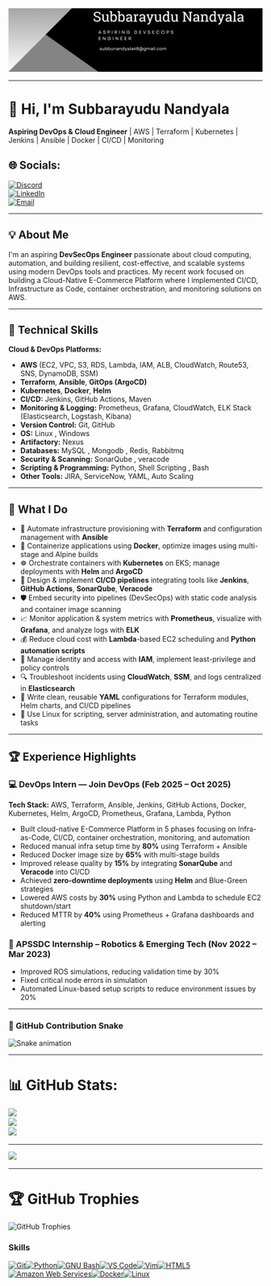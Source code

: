 <div align="center">
  <img src="https://raw.githubusercontent.com/subbu20n/subbu20n/main/assets/git_banner.png" alt="GitHub Banner" width="800"/>
</div>



---  


# 👋 Hi, I'm Subbarayudu Nandyala  
**Aspiring DevOps & Cloud Engineer** | AWS | Terraform | Kubernetes | Jenkins | Ansible | Docker | CI/CD | Monitoring 

## 🌐 Socials:

[![Discord](https://img.shields.io/badge/Discord-%237289DA.svg?logo=discord&logoColor=white)](https://discord.gg/your-custom-invite)  
[![LinkedIn](https://img.shields.io/badge/LinkedIn-%230077B5.svg?logo=linkedin&logoColor=white)](https://www.linkedin.com/in/subbarayudu-nandyala/)  
[![Email](https://img.shields.io/badge/Email-D14836?logo=gmail&logoColor=white)](mailto:subbunandyala48@gmail.com)


 
---

## 💡 About Me   
I'm an aspiring **DevSecOps Engineer** passionate about cloud computing, automation, and building resilient, cost-effective, and scalable systems using modern DevOps tools and practices. My recent work focused on building a Cloud-Native E-Commerce Platform where I implemented CI/CD, Infrastructure as Code, container orchestration, and monitoring solutions on AWS.

---

## 🧰 Technical Skills  

**Cloud & DevOps Platforms:**  
- **AWS** (EC2, VPC, S3, RDS, Lambda, IAM, ALB, CloudWatch, Route53, SNS, DynamoDB, SSM)  
- **Terraform**, **Ansible**, **GitOps (ArgoCD)**  
- **Kubernetes**, **Docker**, **Helm**  
- **CI/CD:** Jenkins, GitHub Actions, Maven 
- **Monitoring & Logging:** Prometheus, Grafana, CloudWatch, ELK Stack (Elasticsearch, Logstash, Kibana)  
- **Version Control:** Git, GitHub
- **OS:** Linux , Windows
- **Artifactory:** Nexus
- **Databases:** MySQL , Mongodb , Redis, Rabbitmq 
- **Security & Scanning:** SonarQube , veracode 
- **Scripting & Programming:**  Python, Shell Scripting , Bash 
- **Other Tools:**  JIRA, ServiceNow, YAML, Auto Scaling 

---

## 💼 What I Do  

- 🚀 Automate infrastructure provisioning with **Terraform** and configuration management with **Ansible**  
- 🐳 Containerize applications using **Docker**, optimize images using multi-stage and Alpine builds  
- ☸️ Orchestrate containers with **Kubernetes** on EKS; manage deployments with **Helm** and **ArgoCD**  
- 🔁 Design & implement **CI/CD pipelines** integrating tools like **Jenkins**, **GitHub Actions**, **SonarQube**, **Veracode**  
- 🛡️ Embed security into pipelines (DevSecOps) with static code analysis and container image scanning  
- 📈 Monitor application & system metrics with **Prometheus**, visualize with **Grafana**, and analyze logs with **ELK**  
- 💰 Reduce cloud cost with **Lambda**-based EC2 scheduling and **Python automation scripts**  
- 🔐 Manage identity and access with **IAM**, implement least-privilege and policy controls  
- 🔍 Troubleshoot incidents using **CloudWatch**, **SSM**, and logs centralized in **Elasticsearch**  
- 🧪 Write clean, reusable **YAML** configurations for Terraform modules, Helm charts, and CI/CD pipelines  
- 🐧 Use Linux for scripting, server administration, and automating routine tasks  

--- 

## 🏆 Experience Highlights  

### 💻 DevOps Intern — Join DevOps (Feb 2025 – Oct 2025)   
**Tech Stack:** AWS, Terraform, Ansible, Jenkins, GitHub Actions, Docker, Kubernetes, Helm, ArgoCD, Prometheus, Grafana, Lambda, Python  
- Built cloud-native E-Commerce Platform in 5 phases focusing on Infra-as-Code, CI/CD, container orchestration, monitoring, and automation  
- Reduced manual infra setup time by **80%** using Terraform + Ansible  
- Reduced Docker image size by **65%** with multi-stage builds  
- Improved release quality by **15%** by integrating **SonarQube** and **Veracode** into CI/CD  
- Achieved **zero-downtime deployments** using **Helm** and Blue-Green strategies  
- Lowered AWS costs by **30%** using Python and Lambda to schedule EC2 shutdown/start  
- Reduced MTTR by **40%** using Prometheus + Grafana dashboards and alerting  

### 🤖 APSSDC Internship – Robotics & Emerging Tech (Nov 2022 – Mar 2023)  
- Improved ROS simulations, reducing validation time by 30%  
- Fixed critical node errors in simulation  
- Automated Linux-based setup scripts to reduce environment issues by 20%  

---
### 🐍 GitHub Contribution Snake

![Snake animation](https://raw.githubusercontent.com/subbu20n/subbu20n/output/snake.svg)

-------
 # 📊 GitHub Stats:
![](https://github-readme-stats.vercel.app/api?username=subbu20n&theme=dark&hide_border=false&include_all_commits=false&count_private=false)<br/>
![](https://nirzak-streak-stats.vercel.app/?user=subbu20n&theme=dark&hide_border=false)<br/>
![](https://github-readme-stats.vercel.app/api/top-langs/?username=subbu20n&theme=dark&hide_border=false&include_all_commits=false&count_private=false&layout=compact)

---
[![](https://visitcount.itsvg.in/api?id=subbu20n&icon=0&color=0)](https://visitcount.itsvg.in)

<!-- Proudly created with GPRM ( https://gprm.itsvg.in ) --> 
---- 

# 🏆 GitHub Trophies

![GitHub Trophies](https://github-profile-trophy.vercel.app/?username=subbu20n&theme=onedark&no-frame=true&margin-w=5)


<!-- Proudly created with GPRM ( https://gprm.itsvg.in ) -->

 
### Skills


<p align="left">
<a href="https://git-scm.com/" target="_blank" rel="noreferrer"><img src="https://raw.githubusercontent.com/danielcranney/readme-generator/main/public/icons/skills/git-colored.svg" width="36" height="36" alt="Git" /></a><a href="https://www.python.org/" target="_blank" rel="noreferrer"><img src="https://raw.githubusercontent.com/danielcranney/readme-generator/main/public/icons/skills/python-colored.svg" width="36" height="36" alt="Python" /></a><a href="https://www.gnu.org/software/bash/" target="_blank" rel="noreferrer"><img src="https://raw.githubusercontent.com/danielcranney/readme-generator/main/public/icons/skills/gnubash.svg" width="36" height="36" alt="GNU Bash" /></a><a href="https://code.visualstudio.com/" target="_blank" rel="noreferrer"><img src="https://raw.githubusercontent.com/danielcranney/readme-generator/main/public/icons/skills/visualstudiocode.svg" width="36" height="36" alt="VS Code" /></a><a href="https://www.vim.org/" target="_blank" rel="noreferrer"><img src="https://raw.githubusercontent.com/danielcranney/readme-generator/main/public/icons/skills/vim.svg" width="36" height="36" alt="Vim" /></a><a href="https://developer.mozilla.org/en-US/docs/Glossary/HTML5" target="_blank" rel="noreferrer"><img src="https://raw.githubusercontent.com/danielcranney/readme-generator/main/public/icons/skills/html5-colored.svg" width="36" height="36" alt="HTML5" /></a><a href="https://aws.amazon.com" target="_blank" rel="noreferrer"><img src="https://raw.githubusercontent.com/danielcranney/readme-generator/main/public/icons/skills/aws-colored.svg" width="36" height="36" alt="Amazon Web Services" /></a><a href="https://www.docker.com/" target="_blank" rel="noreferrer"><img src="https://raw.githubusercontent.com/danielcranney/readme-generator/main/public/icons/skills/docker-colored.svg" width="36" height="36" alt="Docker" /></a><a href="https://www.linux.org" target="_blank" rel="noreferrer"><img src="https://raw.githubusercontent.com/danielcranney/readme-generator/main/public/icons/skills/linux-colored.svg" width="36" height="36" alt="Linux" /></a>
</p>
